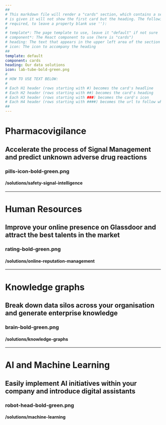 ```yaml
---
##
# This markdown file will render a "cards" section, which contains a series of cards (3 for each row). If a heading 
# is given it will not show the first card but the heading. The following properties may be set (properties with * are 
# required, to leave a property blank use ''):
#
# template*: The page template to use, leave it "default" if not sure
# component*: The React component to use (here is "cards")
# heading: The text that appears in the upper left area of the section
# icon: The icon to accompany the heading
##
template: default
component: cards
heading: Our data solutions
icon: lab-tube-bold-green.png
#
# HOW TO USE TEXT BELOW:
#
# Each H1 header (rows starting with #) becomes the card's headline
# Each H2 header (rows starting with ##) becomes the card's heading
# Each H3 header (rows starting with ###) becomes the card's icon
# Each H4 header (rows starting with ####) becomes the url to follow when clicking on a card
##
---
```


# Pharmacovigilance
## Accelerate the process of Signal Management and predict unknown adverse drug reactions
### pills-icon-bold-green.png
#### /solutions/safety-signal-intelligence

---

# Human Resources
## Improve your online presence on Glassdoor and attract the best talents in the market
### rating-bold-green.png
#### /solutions/online-reputation-management

---

# Knowledge graphs 
## Break down data silos across your organisation and generate enterprise knowledge
### brain-bold-green.png
#### /solutions/knowledge-graphs

---

# AI and Machine Learning 
## Easily implement AI initiatives within your company and introduce digital assistants
### robot-head-bold-green.png
#### /solutions/machine-learning
